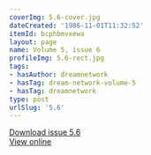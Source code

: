 ```yaml
---
coverImg: 5.6-cover.jpg
dateCreated: '1986-11-01T11:32:52'
itemId: bcphbmvxewa
layout: page
name: Volume 5, issue 6
profileImg: 5.6-rect.jpg
tags:
- hasAuthor: dreamnetwork
- hasTag: dream-network-volume-5
- hasTag: dreamnetwork
type: post
urlSlug: '5.6'
---
```

<a href="../files/pdfs/Volume_5/5.6-Dream-Network-Bulletin_Volume-5-Number-6.pdf" download="">Download issue 5.6</a><br><a href="../files/pdfs/Volume_5/5.6-Dream-Network-Bulletin_Volume-5-Number-6.pdf">View online</a>
